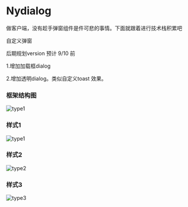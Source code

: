 # Nydialog

 做客户端，没有趁手弹窗组件是件可悲的事情。下面就跟着进行技术栈积累吧
 
自定义弹窗


后期规划version 预计 9/10 前

1.增加加载框dialog

2.增加透明dialog。类似自定义toast 效果。

### 框架结构图
![type1](https://github.com/yatou252303/Nydialog/tree/master/image/nydIALOG.png?raw=true)

### 样式1
![type1](https://github.com/yatou252303/Nydialog/tree/master/image/circle.png?raw=true)

### 样式2
![type2](https://github.com/yatou252303/Nydialog/tree/master/image/xb.png?raw=true)
### 样式3
![type3](https://github.com/yatou252303/Nydialog/tree/master/image/list.png?raw=true)
